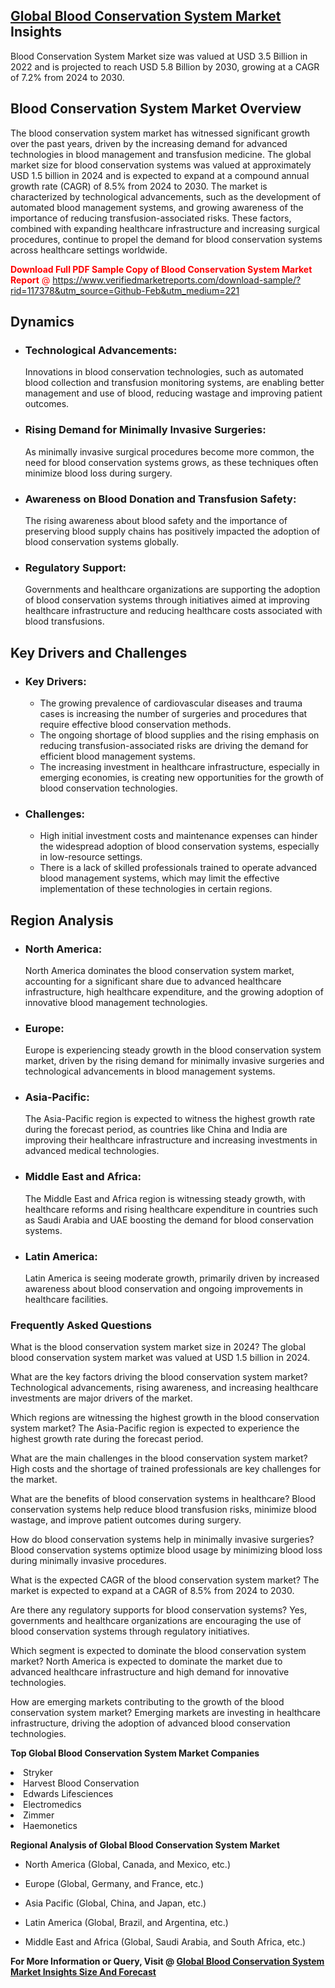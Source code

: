 <h2><a href="https://www.verifiedmarketreports.com/download-sample/?rid=117378&amp;utm_source=Github&amp;utm_medium=221" target="_blank">Global Blood Conservation System Market</a> Insights</h2><p>Blood Conservation System Market size was valued at USD 3.5 Billion in 2022 and is projected to reach USD 5.8 Billion by 2030, growing at a CAGR of 7.2% from 2024 to 2030.</p><p> <h2>Blood Conservation System Market Overview</h2> <p>The blood conservation system market has witnessed significant growth over the past years, driven by the increasing demand for advanced technologies in blood management and transfusion medicine. The global market size for blood conservation systems was valued at approximately USD 1.5 billion in 2024 and is expected to expand at a compound annual growth rate (CAGR) of 8.5% from 2024 to 2030. The market is characterized by technological advancements, such as the development of automated blood management systems, and growing awareness of the importance of reducing transfusion-associated risks. These factors, combined with expanding healthcare infrastructure and increasing surgical procedures, continue to propel the demand for blood conservation systems across healthcare settings worldwide.</p> <p><p><span class=""><span style="color: #ff0000;"><strong>Download Full PDF Sample Copy of Blood Conservation System Market Report</strong> @ </span><a href="https://www.verifiedmarketreports.com/download-sample/?rid=117378&amp;utm_source=Github-Feb&amp;utm_medium=221" target="_blank">https://www.verifiedmarketreports.com/download-sample/?rid=117378&amp;utm_source=Github-Feb&amp;utm_medium=221</a></span></p></p> <h2>Dynamics</h2> <ul> <li><h3>Technological Advancements:</h3> Innovations in blood conservation technologies, such as automated blood collection and transfusion monitoring systems, are enabling better management and use of blood, reducing wastage and improving patient outcomes.</li> <li><h3>Rising Demand for Minimally Invasive Surgeries:</h3> As minimally invasive surgical procedures become more common, the need for blood conservation systems grows, as these techniques often minimize blood loss during surgery.</li> <li><h3>Awareness on Blood Donation and Transfusion Safety:</h3> The rising awareness about blood safety and the importance of preserving blood supply chains has positively impacted the adoption of blood conservation systems globally.</li> <li><h3>Regulatory Support:</h3> Governments and healthcare organizations are supporting the adoption of blood conservation systems through initiatives aimed at improving healthcare infrastructure and reducing healthcare costs associated with blood transfusions.</li> </ul> <h2>Key Drivers and Challenges</h2> <ul> <li><h3>Key Drivers:</h3> <ul> <li>The growing prevalence of cardiovascular diseases and trauma cases is increasing the number of surgeries and procedures that require effective blood conservation methods.</li> <li>The ongoing shortage of blood supplies and the rising emphasis on reducing transfusion-associated risks are driving the demand for efficient blood management systems.</li> <li>The increasing investment in healthcare infrastructure, especially in emerging economies, is creating new opportunities for the growth of blood conservation technologies.</li> </ul> </li> <li><h3>Challenges:</h3> <ul> <li>High initial investment costs and maintenance expenses can hinder the widespread adoption of blood conservation systems, especially in low-resource settings.</li> <li>There is a lack of skilled professionals trained to operate advanced blood management systems, which may limit the effective implementation of these technologies in certain regions.</li> </ul> </li> </ul> <h2>Region Analysis</h2> <ul> <li><h3>North America:</h3> North America dominates the blood conservation system market, accounting for a significant share due to advanced healthcare infrastructure, high healthcare expenditure, and the growing adoption of innovative blood management technologies.</li> <li><h3>Europe:</h3> Europe is experiencing steady growth in the blood conservation system market, driven by the rising demand for minimally invasive surgeries and technological advancements in blood management systems.</li> <li><h3>Asia-Pacific:</h3> The Asia-Pacific region is expected to witness the highest growth rate during the forecast period, as countries like China and India are improving their healthcare infrastructure and increasing investments in advanced medical technologies.</li> <li><h3>Middle East and Africa:</h3> The Middle East and Africa region is witnessing steady growth, with healthcare reforms and rising healthcare expenditure in countries such as Saudi Arabia and UAE boosting the demand for blood conservation systems.</li> <li><h3>Latin America:</h3> Latin America is seeing moderate growth, primarily driven by increased awareness about blood conservation and ongoing improvements in healthcare facilities.</li> </ul> <h3>Frequently Asked Questions</h3> <p>What is the blood conservation system market size in 2024? The global blood conservation system market was valued at USD 1.5 billion in 2024.</p> <p>What are the key factors driving the blood conservation system market? Technological advancements, rising awareness, and increasing healthcare investments are major drivers of the market.</p> <p>Which regions are witnessing the highest growth in the blood conservation system market? The Asia-Pacific region is expected to experience the highest growth rate during the forecast period.</p> <p>What are the main challenges in the blood conservation system market? High costs and the shortage of trained professionals are key challenges for the market.</p> <p>What are the benefits of blood conservation systems in healthcare? Blood conservation systems help reduce blood transfusion risks, minimize blood wastage, and improve patient outcomes during surgery.</p> <p>How do blood conservation systems help in minimally invasive surgeries? Blood conservation systems optimize blood usage by minimizing blood loss during minimally invasive procedures.</p> <p>What is the expected CAGR of the blood conservation system market? The market is expected to expand at a CAGR of 8.5% from 2024 to 2030.</p> <p>Are there any regulatory supports for blood conservation systems? Yes, governments and healthcare organizations are encouraging the use of blood conservation systems through regulatory initiatives.</p> <p>Which segment is expected to dominate the blood conservation system market? North America is expected to dominate the market due to advanced healthcare infrastructure and high demand for innovative technologies.</p> <p>How are emerging markets contributing to the growth of the blood conservation system market? Emerging markets are investing in healthcare infrastructure, driving the adoption of advanced blood conservation technologies.</p> </p><p><strong>Top Global Blood Conservation System Market Companies</strong></p><div data-test-id=""><p><li>Stryker</li><li> Harvest Blood Conservation</li><li> Edwards Lifesciences</li><li> Electromedics</li><li> Zimmer</li><li> Haemonetics</li></p><div><strong>Regional Analysis of&nbsp;Global Blood Conservation System Market</strong></div><ul><li dir="ltr"><p dir="ltr">North America&nbsp;(Global, Canada, and Mexico, etc.)</p></li><li dir="ltr"><p dir="ltr">Europe (Global, Germany, and France, etc.)</p></li><li dir="ltr"><p dir="ltr">Asia Pacific&nbsp;(Global, China, and Japan, etc.)</p></li><li dir="ltr"><p dir="ltr">Latin America&nbsp;(Global, Brazil, and Argentina, etc.)</p></li><li dir="ltr">Middle East and Africa&nbsp;(Global, Saudi Arabia, and South Africa, etc.)</li></ul><p><strong>For More Information or Query, Visit @&nbsp;</strong><strong><a href="https://www.verifiedmarketreports.com/product/global-blood-conservation-system-market-report-history-and-forecast-2014-2025-breakdown-data-by-manufacturers-key-regions-types-and-application/?utm_source=Github&amp;utm_medium=221" target="_blank">Global Blood Conservation System Market Insights Size And Forecast</a></strong></p></div>
